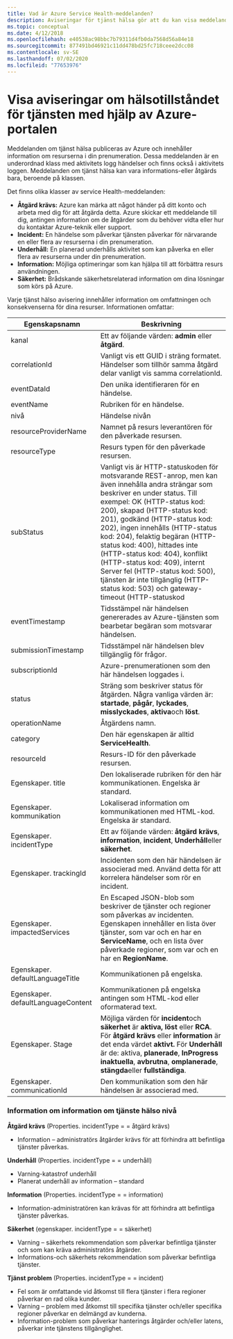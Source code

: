 ```yaml
---
title: Vad är Azure Service Health-meddelanden?
description: Aviseringar för tjänst hälsa gör att du kan visa meddelanden om tjänst hälsa som publicerats av Microsoft Azure.
ms.topic: conceptual
ms.date: 4/12/2018
ms.openlocfilehash: e40538ac98bbc7b79311d4fb0da7568d56a84e18
ms.sourcegitcommit: 877491bd46921c11dd478bd25fc718ceee2dcc08
ms.contentlocale: sv-SE
ms.lasthandoff: 07/02/2020
ms.locfileid: "77653976"
---
```

# <a name="view-service-health-notifications-by-using-the-azure-portal"></a>Visa aviseringar om hälsotillståndet för tjänsten med hjälp av Azure-portalen

Meddelanden om tjänst hälsa publiceras av Azure och innehåller information om resurserna i din prenumeration. Dessa meddelanden är en underordnad klass med aktivitets logg händelser och finns också i aktivitets loggen. Meddelanden om tjänst hälsa kan vara informations-eller åtgärds bara, beroende på klassen.

Det finns olika klasser av service Health-meddelanden:  

- **Åtgärd krävs:** Azure kan märka att något händer på ditt konto och arbeta med dig för att åtgärda detta. Azure skickar ett meddelande till dig, antingen information om de åtgärder som du behöver vidta eller hur du kontaktar Azure-teknik eller support.  
- **Incident:** En händelse som påverkar tjänsten påverkar för närvarande en eller flera av resurserna i din prenumeration.  
- **Underhåll:** En planerad underhålls aktivitet som kan påverka en eller flera av resurserna under din prenumeration.  
- **Information:** Möjliga optimeringar som kan hjälpa till att förbättra resurs användningen. 
- **Säkerhet:** Brådskande säkerhetsrelaterad information om dina lösningar som körs på Azure.

Varje tjänst hälso avisering innehåller information om omfattningen och konsekvenserna för dina resurser. Informationen omfattar:

Egenskapsnamn | Beskrivning
-------- | -----------
kanal | Ett av följande värden: **admin** eller **åtgärd**.
correlationId | Vanligt vis ett GUID i sträng formatet. Händelser som tillhör samma åtgärd delar vanligt vis samma correlationId.
eventDataId | Den unika identifieraren för en händelse.
eventName | Rubriken för en händelse.
nivå | Händelse nivån
resourceProviderName | Namnet på resurs leverantören för den påverkade resursen.
resourceType| Resurs typen för den påverkade resursen.
subStatus | Vanligt vis är HTTP-statuskoden för motsvarande REST-anrop, men kan även innehålla andra strängar som beskriver en under status. Till exempel: OK (HTTP-status kod: 200), skapad (HTTP-status kod: 201), godkänd (HTTP-status kod: 202), ingen innehålls (HTTP-status kod: 204), felaktig begäran (HTTP-status kod: 400), hittades inte (HTTP-status kod: 404), konflikt (HTTP-status kod: 409), internt Server fel (HTTP-status kod: 500), tjänsten är inte tillgänglig (HTTP-status kod: 503) och gateway-timeout (HTTP-statuskod
eventTimestamp | Tidsstämpel när händelsen genererades av Azure-tjänsten som bearbetar begäran som motsvarar händelsen.
submissionTimestamp | Tidsstämpel när händelsen blev tillgänglig för frågor.
subscriptionId | Azure-prenumerationen som den här händelsen loggades i.
status | Sträng som beskriver status för åtgärden. Några vanliga värden är: **startade**, **pågår**, **lyckades**, **misslyckades**, **aktiva**och **löst**.
operationName | Åtgärdens namn.
category | Den här egenskapen är alltid **ServiceHealth**.
resourceId | Resurs-ID för den påverkade resursen.
Egenskaper. title | Den lokaliserade rubriken för den här kommunikationen. Engelska är standard.
Egenskaper. kommunikation | Lokaliserad information om kommunikationen med HTML-kod. Engelska är standard.
Egenskaper. incidentType | Ett av följande värden: **åtgärd krävs**, **information**, **incident**, **Underhåll**eller **säkerhet**.
Egenskaper. trackingId | Incidenten som den här händelsen är associerad med. Använd detta för att korrelera händelser som rör en incident.
Egenskaper. impactedServices | En Escaped JSON-blob som beskriver de tjänster och regioner som påverkas av incidenten. Egenskapen innehåller en lista över tjänster, som var och en har en **ServiceName**, och en lista över påverkade regioner, som var och en har en **RegionName**.
Egenskaper. defaultLanguageTitle | Kommunikationen på engelska.
Egenskaper. defaultLanguageContent | Kommunikationen på engelska antingen som HTML-kod eller oformaterad text.
Egenskaper. Stage | Möjliga värden för **incident**och **säkerhet** är **aktiva,** **löst** eller **RCA**. För **åtgärd krävs** eller **information** är det enda värdet **aktivt.** För **Underhåll** är de: aktiva, **planerade**, **InProgress** **inaktuella**, **avbrutna**, **omplanerade**, **stängda**eller **fullständiga**.
Egenskaper. communicationId | Den kommunikation som den här händelsen är associerad med.

### <a name="details-on-service-health-level-information"></a>Information om information om tjänste hälso nivå

**Åtgärd krävs** (Properties. incidentType = = åtgärd krävs)
- Information – administratörs åtgärder krävs för att förhindra att befintliga tjänster påverkas.
    
**Underhåll** (Properties. incidentType = = underhåll)
- Varning-katastrof underhåll
- Planerat underhåll av information – standard

**Information** (Properties. incidentType = = information)
- Information-administratören kan krävas för att förhindra att befintliga tjänster påverkas.

**Säkerhet** (egenskaper. incidentType = = säkerhet)
- Varning – säkerhets rekommendation som påverkar befintliga tjänster och som kan kräva administratörs åtgärder.
- Informations-och säkerhets rekommendation som påverkar befintliga tjänster.

**Tjänst problem** (Properties. incidentType = = incident)
- Fel som är omfattande vid åtkomst till flera tjänster i flera regioner påverkar en rad olika kunder.
- Varning – problem med åtkomst till specifika tjänster och/eller specifika regioner påverkar en delmängd av kunderna.
- Information-problem som påverkar hanterings åtgärder och/eller latens, påverkar inte tjänstens tillgänglighet.

